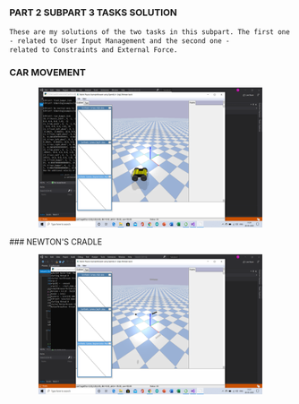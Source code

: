 ### PART 2 SUBPART 3 TASKS SOLUTION
    These are my solutions of the two tasks in this subpart. The first one - related to User Input Management and the second one - 
    related to Constraints and External Force.
### CAR MOVEMENT
    
 <p align="center">
 <img  width="400" height="250" src="https://github.com/Terabyte17/Robo-Summer-Camp-20/blob/master/Part2/Subpart%203/SOLUTION/car.png">
     </p>
### NEWTON'S CRADLE
  <p align="center">
 <img  width="400" height="250" src="https://github.com/Terabyte17/Robo-Summer-Camp-20/blob/master/Part2/Subpart%203/SOLUTION/Newton%20Cradle.png">
    </p>

